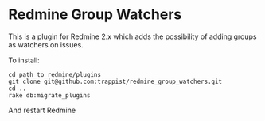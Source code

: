 # Redmine Group Watchers

This is a plugin for Redmine 2.x which adds the possibility of adding groups as watchers on issues.

To install:

```
cd path_to_redmine/plugins
git clone git@github.com:trappist/redmine_group_watchers.git
cd ..
rake db:migrate_plugins
```

And restart Redmine
